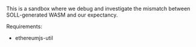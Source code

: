 This is a sandbox where we debug and investigate the mismatch between SOLL-generated WASM and our expectancy.

Requirements:

 - ethereumjs-util